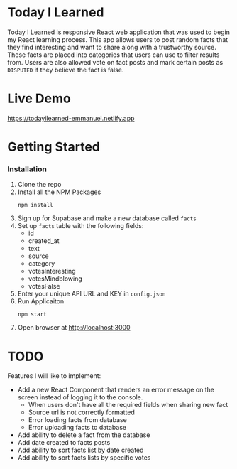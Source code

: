 # Today I Learned

Today I Learned is responsive React web application that was used to begin my React learning process. This app allows users to post random facts that they find interesting and want to share along with a trustworthy source. These facts are placed into categories that users can use to filter results from. Users are also allowed vote on fact posts and mark certain posts as `DISPUTED` if they believe the fact is false.

# Live Demo

<https://todayilearned-emmanuel.netlify.app>

# Getting Started

### Installation

1. Clone the repo
2. Install all the NPM Packages
   ```
   npm install
   ```
3. Sign up for Supabase and make a new database called `facts`
4. Set up `facts` table with the following fields:
   - id
   - created_at
   - text
   - source
   - category
   - votesInteresting
   - votesMindblowing
   - votesFalse
5. Enter your unique API URL and KEY in `config.json`
6. Run Applicaiton
   ```
   npm start
   ```
7. Open browser at <http://localhost:3000>

# TODO

Features I will like to implement:

- Add a new React Component that renders an error message on the screen instead of logging it to the console.
  - When users don't have all the required fields when sharing new fact
  - Source url is not correctly formatted
  - Error loading facts from database
  - Error uploading facts to database
- Add ability to delete a fact from the database
- Add date created to facts posts
- Add ability to sort facts list by date created
- Add ability to sort facts lists by specific votes
